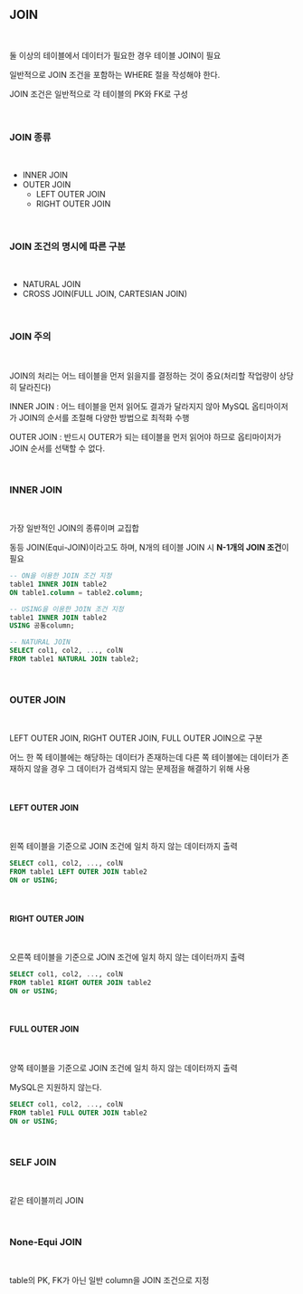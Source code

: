 ## JOIN

<br>

둘 이상의 테이블에서 데이터가 필요한 경우 테이블 JOIN이 필요

일반적으로 JOIN 조건을 포함하는 WHERE 절을 작성해야 한다.

JOIN 조건은 일반적으로 각 테이블의 PK와 FK로 구성

<br>

### JOIN 종류

<br>

- INNER JOIN
- OUTER JOIN
  - LEFT OUTER JOIN
  - RIGHT OUTER JOIN

<br>

### JOIN 조건의 명시에 따른 구분

<br>

- NATURAL JOIN
- CROSS JOIN(FULL JOIN, CARTESIAN JOIN)

<br>

### JOIN 주의

<br>

JOIN의 처리는 어느 테이블을 먼저 읽을지를 결정하는 것이 중요(처리할 작업량이 상당히 달라진다)

INNER JOIN : 어느 테이블을 먼저 읽어도 결과가 달라지지 않아 MySQL 옵티마이저가 JOIN의 순서를 조절해 다양한 방법으로 최적화 수행

OUTER JOIN : 반드시 OUTER가 되는 테이블을 먼저 읽어야 하므로 옵티마이저가 JOIN 순서를 선택할 수 없다.

<br>

### INNER JOIN

<br>

가장 일반적인 JOIN의 종류이며 교집합

동등 JOIN(Equi-JOIN)이라고도 하며, N개의 테이블 JOIN 시 **N-1개의 JOIN 조건**이 필요

```sql
-- ON을 이용한 JOIN 조건 지정
table1 INNER JOIN table2
ON table1.column = table2.column;

-- USING을 이용한 JOIN 조건 지정
table1 INNER JOIN table2
USING 공통column;

-- NATURAL JOIN
SELECT col1, col2, ..., colN
FROM table1 NATURAL JOIN table2;
```

<br>

### OUTER JOIN

<br>

LEFT OUTER JOIN, RIGHT OUTER JOIN, FULL OUTER JOIN으로 구분

어느 한 쪽 테이블에는 해당하는 데이터가 존재하는데 다른 쪽 테이블에는 데이터가 존재하지 않을 경우 그 데이터가 검색되지 않는 문제점을 해결하기 위해 사용

<br>

#### LEFT OUTER JOIN

<br>

왼쪽 테이블을 기준으로 JOIN 조건에 일치 하지 않는 데이터까지 출력

```sql
SELECT col1, col2, ..., colN
FROM table1 LEFT OUTER JOIN table2
ON or USING;
```

<br>

#### RIGHT OUTER JOIN

<br>

오른쪽 테이블을 기준으로 JOIN 조건에 일치 하지 않는 데이터까지 출력

```sql
SELECT col1, col2, ..., colN
FROM table1 RIGHT OUTER JOIN table2
ON or USING;
```

<br>

#### FULL OUTER JOIN

<br>

양쪽 테이블을 기준으로 JOIN 조건에 일치 하지 않는 데이터까지 출력

MySQL은 지원하지 않는다.

```sql
SELECT col1, col2, ..., colN
FROM table1 FULL OUTER JOIN table2
ON or USING;
```

<br>

### SELF JOIN

<br>

같은 테이블끼리 JOIN

<br>

### None-Equi JOIN

<br>

table의 PK, FK가 아닌 일반 column을 JOIN 조건으로 지정